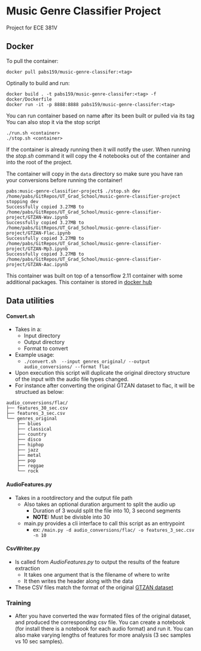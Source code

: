 # Music Genre Classifier Project

Project for ECE 381V

## Docker 
To pull the container:
```
docker pull pabs159/music-genre-classifer:<tag>
```

Optinally to build and run:

```
docker build . -t pabs159/music-genre-classifer:<tag> -f docker/Dockerfile
docker run -it -p 8888:8888 pabs159/music-genre-classifer:<tag>
```

You can run container based on name after its been built or pulled via its tag
You can also stop it via the stop script

``` 
./run.sh <container> 
./stop.sh <container>
```

If the container is already running then it will notify the user. 
When running the _stop.sh_ command it will copy the 4 notebooks out 
of the container and into the root of the project.

The container will copy in the `data` directory so make sure you have ran your conversions before running the container!

```
pabs:music-genre-classifier-project$ ./stop.sh dev
/home/pabs/GitRepos/UT_Grad_School/music-genre-classifier-project
stopping dev
Successfully copied 3.27MB to /home/pabs/GitRepos/UT_Grad_School/music-genre-classifier-project/GTZAN-Wav.ipynb
Successfully copied 3.27MB to /home/pabs/GitRepos/UT_Grad_School/music-genre-classifier-project/GTZAN-Flac.ipynb
Successfully copied 3.27MB to /home/pabs/GitRepos/UT_Grad_School/music-genre-classifier-project/GTZAN-Mp3.ipynb
Successfully copied 3.27MB to /home/pabs/GitRepos/UT_Grad_School/music-genre-classifier-project/GTZAN-Aac.ipynb
```

This container was built on top of a tensorflow 2.11 container with some additional packages. This container is stored in [docker hub](https://hub.docker.com/layers/pabs159/music-genre-classifer/dev/images/sha256-141420b5f2c40583fd5e9d7a49fba537d87fa4787a6f336e0085191e31dd1235?context=explore)

## Data utilities

#### Convert.sh 
- Takes in a:
  - Input directory
  - Output directory 
  - Format to convert 
- Example usage:
  - `./convert.sh  --input genres_original/ --output audio_conversions/ --format flac`
- Upon execution this script will duplicate the original directory structure of the input with the audio file types changed. 
- For instance after converting the original GTZAN dataset to flac, it will be structued as below: 

```
audio_conversions/flac/
├── features_30_sec.csv
├── features_3_sec.csv
└── genres_original
    ├── blues
    ├── classical
    ├── country
    ├── disco
    ├── hiphop
    ├── jazz
    ├── metal
    ├── pop
    ├── reggae
    └── rock
```

#### AudioFeatures.py

- Takes in a rootdirectory and the output file path
  - Also takes an optional duration argument to split the audio up 
    - Duration of 3 would split the file into 10, 3 second segments
    - **NOTE:** Must be divisble into 30
  - main.py provides a cli interface to call this script as an entrypoint  
    - ex: `/main.py -d audio_conversions/flac/ -o features_3_sec.csv -n 10`

#### CsvWriter.py
- Is called from _AudioFeatures.py_ to output the results of the feature extraction
  - It takes one argument that is the filename of where to write 
  - It then writes the header along with the data
- These CSV files match the format of the original [GTZAN dataset](https://www.kaggle.com/datasets/andradaolteanu/gtzan-dataset-music-genre-classification)

### Training 
- After you have converted the wav formated files of the original dataset, and produced the corresponding csv file. You can create a notebook (for install there is a notebook for each audio format) and run it. You can also make varying lengths of features for more analysis (3 sec samples vs 10 sec samples). 
